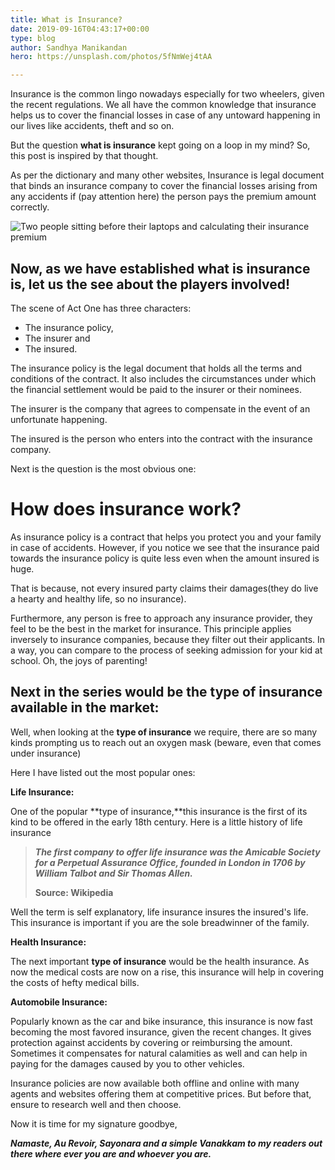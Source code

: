 ```yaml
---
title: What is Insurance?
date: 2019-09-16T04:43:17+00:00
type: blog
author: Sandhya Manikandan
hero: https://unsplash.com/photos/5fNmWej4tAA

---
```

Insurance is the common lingo nowadays especially for two wheelers, given the recent regulations. We all have the common knowledge that insurance helps us to cover the financial losses in case of any untoward happening in our lives like accidents, theft and so on.

But the question **what is insurance** kept going on a loop in my mind? So, this post is inspired by that thought.

As per the dictionary and many other websites, Insurance is legal document that binds an insurance company to cover the financial losses arising from any accidents if (pay attention here) the person pays the premium amount correctly.

![Two people sitting before their laptops and calculating their insurance premium](/uploads/helloquence-5fNmWej4tAA-unsplash.jpg "Insurance")

## Now, as we have established what is insurance is, let us the see about the players involved!

The scene of Act One has three characters:

* The insurance policy,
* The insurer and
* The insured.

The insurance policy is the legal document that holds all the terms and conditions of the contract. It also includes the circumstances under which the financial settlement would be paid to the insurer or their nominees.

The insurer is the company that agrees to compensate in the event of an unfortunate happening.

The insured is the person who enters into the contract with the insurance company.

Next is the question is the most obvious one:

# How does insurance work?

As insurance policy is a contract that helps you protect you and your family in case of accidents. However, if you notice we see that the insurance paid towards the insurance policy is quite less even when the amount insured is huge.

That is because, not every insured party claims their damages(they do live a hearty and healthy life, so no insurance).

Furthermore, any person is free to approach any insurance provider, they feel to be the best in the market for insurance. This principle applies inversely to insurance companies, because they filter out their applicants. In a way, you can compare to the process of seeking admission for your kid at school. Oh, the joys of parenting!

## Next in the series would be the type of insurance available in the market:

Well, when looking at the **type of insurance** we require, there are so many kinds prompting us to reach out an oxygen mask (beware, even that comes under insurance)

Here I have listed out the most popular ones:

**Life Insurance:**

One of the popular **type of insurance,**this insurance is the first of its kind to be offered in the early 18th century. Here is a little history of life insurance

> **_The first company to offer life insurance was the Amicable Society for a Perpetual Assurance Office, founded in London in 1706 by William Talbot and Sir Thomas Allen._**
>
> **Source: Wikipedia**

Well the term is self explanatory, life insurance insures the insured's life. This insurance is important if you are the sole breadwinner of the family.

**Health Insurance:**

The next important **type of insurance** would be the health insurance. As now the medical costs are now on a rise, this insurance will help in covering the costs of hefty medical bills.

**Automobile Insurance:**

Popularly known as the car and bike insurance, this insurance is now fast becoming the most favored insurance, given the recent changes. It gives protection against accidents by covering or reimbursing the amount. Sometimes it compensates for natural calamities as well and can help in paying for the damages caused by you to other vehicles.

Insurance policies are now available both offline and online with many agents and websites offering them at competitive prices. But before that, ensure to research well and then choose.

Now it is time for my signature goodbye,

**_Namaste, Au Revoir, Sayonara and a simple Vanakkam to my readers out there where ever you are and whoever you are._**